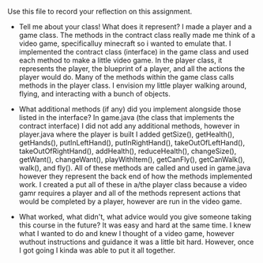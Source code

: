 Use this file to record your reflection on this assignment.

- Tell me about your class! What does it represent?
I made a player and a game class. The methods in the contract class really made me think of a video game, specificalluy minecraft so i wanted to emulate that. I implemented the contract class (interface) in the game class and used each method to make a little video game. In the player class, it represents the player, the blueprint of a player, and all the actions the player would do. Many of the methods within the game class calls methods in the player class. I envision my little player walking around, flying, and interacting with a bunch of objects.

- What additional methods (if any) did you implement alongside those listed in the interface?
In game.java (the class that implements the contract interface) I did not add any additional methods, however in player.java where the player is built I added getSize(), getHealth(), getHands(), putInLeftHand(), putInRightHand(), takeOutOfLeftHand(), takeOutOfRightHand(), addHealth(), reduceHealth(), changeSize(), getWant(), changeWant(), playWithItem(), getCanFly(), getCanWalk(), walk(), and fly(). All of these methods are called and used in game.java however they represent the back end of how the methods implemented work. I created a put all of these in a/the player class because a video gamr requires a player and all of the methods represent actions that would be completed by a player, however are run in the video game.

- What worked, what didn't, what advice would you give someone taking this course in the future?
It was easy and hard at the same time. I knew what I wanted to do and knew I thought of a video game, however wuthout instructions and guidance it was a little bit hard. However, once I got going I kinda was able to put it all together.
